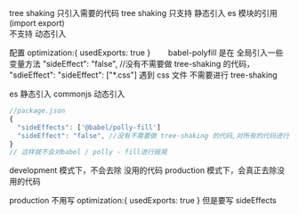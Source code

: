 tree shaking 只引入需要的代码
tree shaking 只支持 静态引入 es 模块的引用 (import export)  
不支持 动态引入

配置
optimization:{
usedExports: true
}　　
babel-polyfill 是在 全局引入一些变量方法
"sideEffect": "false", //没有不需要做 tree-shaking 的代码，
"sdieEffect":
"sideEffect": ["*.css"] 遇到 css 文件 不需要进行 tree-shaking

es 静态引入
commonjs 动态引入

```js
//package.json
{
  "sideEffects": ['@babel/polly-fill']
  "sideEffect": "false", //没有不需要做 tree-shaking 的代码,对所有的代码进行tree-shaking
}
// 这样就不会对babel / polly - fill进行摇晃
```

development 模式下，不会去除 没用的代码
production 模式下，会真正去除没用的代码

production 不用写
optimization:{
usedExports: true
}
但是要写 sideEffects
